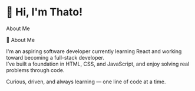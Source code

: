 # 👋 Hi, I'm Thato!
About Me

🧠 About Me

I'm an aspiring software developer currently learning React and working toward becoming a full-stack developer.  
I’ve built a foundation in HTML, CSS, and JavaScript, and enjoy solving real problems through code.

Curious, driven, and always learning — one line of code at a time.


